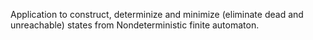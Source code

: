 Application to construct, determinize and minimize (eliminate dead and unreachable) states from Nondeterministic finite automaton.
